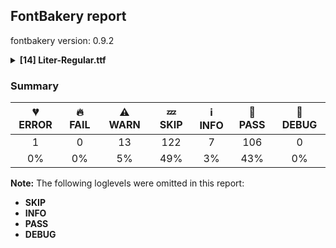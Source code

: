 ## FontBakery report

fontbakery version: 0.9.2

<details><summary><b>[14] Liter-Regular.ttf</b></summary><div><details><summary>💔 <b>ERROR:</b> Ensure soft_dotted characters lose their dot when combined with marks that replace the dot. (<a href="https://font-bakery.readthedocs.io/en/stable/fontbakery/profiles/<Section: Shaping Checks>.html#com.google.fonts/check/soft_dotted">com.google.fonts/check/soft_dotted</a>)</summary><div>


* 💔 **ERROR** Failed with ModuleNotFoundError: No module named 'shaperglot'
</div></details><details><summary>⚠ <b>WARN:</b> Checking OS/2 achVendID. (<a href="https://font-bakery.readthedocs.io/en/stable/fontbakery/profiles/googlefonts.html#com.google.fonts/check/vendor_id">com.google.fonts/check/vendor_id</a>)</summary><div>


* ⚠ **WARN** OS/2 VendorID value 'NONE' is not yet recognized. If you registered it recently, then it's safe to ignore this warning message. Otherwise, you should set it to your own unique 4 character code, and register it with Microsoft at https://www.microsoft.com/typography/links/vendorlist.aspx
 [code: unknown]
</div></details><details><summary>⚠ <b>WARN:</b> Check for codepoints not covered by METADATA subsets. (<a href="https://font-bakery.readthedocs.io/en/stable/fontbakery/profiles/googlefonts.html#com.google.fonts/check/metadata/unreachable_subsetting">com.google.fonts/check/metadata/unreachable_subsetting</a>)</summary><div>


* ⚠ **WARN** The following codepoints supported by the font are not covered by
    any subsets defined in the font's metadata file, and will never
    be served. You can solve this by either manually adding additional
    subset declarations to METADATA.pb, or by editing the glyphset
    definitions.

 * U+02C7 CARON: try adding one of: tifinagh, yi, canadian-aboriginal
 * U+02D8 BREVE: try adding one of: yi, canadian-aboriginal
 * U+02D9 DOT ABOVE: try adding one of: yi, canadian-aboriginal
 * U+02DB OGONEK: try adding one of: yi, canadian-aboriginal
 * U+02DD DOUBLE ACUTE ACCENT: not included in any glyphset definition
 * U+0302 COMBINING CIRCUMFLEX ACCENT: try adding one of: math, coptic, tifinagh, cherokee
 * U+0306 COMBINING BREVE: try adding one of: tifinagh, old-permic
 * U+0307 COMBINING DOT ABOVE: try adding one of: malayalam, canadian-aboriginal, tifinagh, coptic, tai-le, math, syriac, old-permic
 * U+030A COMBINING RING ABOVE: try adding syriac
 * U+030B COMBINING DOUBLE ACUTE ACCENT: try adding one of: osage, cherokee
 * U+030C COMBINING CARON: try adding one of: tai-le, cherokee
 * U+0312 COMBINING TURNED COMMA ABOVE: not included in any glyphset definition
 * U+0326 COMBINING COMMA BELOW: not included in any glyphset definition
 * U+0327 COMBINING CEDILLA: not included in any glyphset definition
 * U+0328 COMBINING OGONEK: not included in any glyphset definition
 * U+0335 COMBINING SHORT STROKE OVERLAY: not included in any glyphset definition
 * U+0336 COMBINING LONG STROKE OVERLAY: not included in any glyphset definition
 * U+0337 COMBINING SHORT SOLIDUS OVERLAY: not included in any glyphset definition
 * U+0338 COMBINING LONG SOLIDUS OVERLAY: not included in any glyphset definition
 * U+0384 GREEK TONOS: try adding greek

Or you can add the above codepoints to one of the subsets supported by the font: `cyrillic`, `latin`, `latin-ext` [code: unreachable-subsetting]
</div></details><details><summary>⚠ <b>WARN:</b> Ensure fonts have ScriptLangTags declared on the 'meta' table. (<a href="https://font-bakery.readthedocs.io/en/stable/fontbakery/profiles/googlefonts.html#com.google.fonts/check/meta/script_lang_tags">com.google.fonts/check/meta/script_lang_tags</a>)</summary><div>


* ⚠ **WARN** This font file does not have a 'meta' table. [code: lacks-meta-table]
</div></details><details><summary>⚠ <b>WARN:</b> Check font contains no unreachable glyphs (<a href="https://font-bakery.readthedocs.io/en/stable/fontbakery/profiles/universal.html#com.google.fonts/check/unreachable_glyphs">com.google.fonts/check/unreachable_glyphs</a>)</summary><div>


* ⚠ **WARN** The following glyphs could not be reached by codepoint or substitution rules:

	- brevecombcy

	- uni030C.alt
 [code: unreachable-glyphs]
</div></details><details><summary>⚠ <b>WARN:</b> Check if each glyph has the recommended amount of contours. (<a href="https://font-bakery.readthedocs.io/en/stable/fontbakery/profiles/universal.html#com.google.fonts/check/contour_count">com.google.fonts/check/contour_count</a>)</summary><div>


* ⚠ **WARN** This check inspects the glyph outlines and detects the total number of contours in each of them. The expected values are infered from the typical ammounts of contours observed in a large collection of reference font families. The divergences listed below may simply indicate a significantly different design on some of your glyphs. On the other hand, some of these may flag actual bugs in the font such as glyphs mapped to an incorrect codepoint. Please consider reviewing the design and codepoint assignment of these to make sure they are correct.

The following glyphs do not have the recommended number of contours:

	- Glyph name: Q	Contours detected: 1	Expected: 2

	- Glyph name: uni00AD	Contours detected: 1	Expected: 0

	- Glyph name: Eth	Contours detected: 3	Expected: 2

	- Glyph name: igrave	Contours detected: 1	Expected: 2

	- Glyph name: iacute	Contours detected: 1	Expected: 2

	- Glyph name: icircumflex	Contours detected: 1	Expected: 2

	- Glyph name: idieresis	Contours detected: 2	Expected: 3

	- Glyph name: aogonek	Contours detected: 3	Expected: 2

	- Glyph name: Dcroat	Contours detected: 3	Expected: 2

	- Glyph name: dcroat	Contours detected: 3	Expected: 2

	- Glyph name: eogonek	Contours detected: 3	Expected: 2

	- Glyph name: hbar	Contours detected: 2	Expected: 1

	- Glyph name: imacron	Contours detected: 1	Expected: 2

	- Glyph name: Lslash	Contours detected: 2	Expected: 1

	- Glyph name: lslash	Contours detected: 2	Expected: 1

	- Glyph name: Eng	Contours detected: 2	Expected: 1

	- Glyph name: OE	Contours detected: 3	Expected: 2

	- Glyph name: Uogonek	Contours detected: 2	Expected: 1

	- Glyph name: uogonek	Contours detected: 2	Expected: 1

	- Glyph name: uni0409	Contours detected: 3	Expected: 2

	- Glyph name: uni040A	Contours detected: 3	Expected: 2

	- Glyph name: uni0459	Contours detected: 3	Expected: 2

	- Glyph name: uni045A	Contours detected: 3	Expected: 2

	- Glyph name: Dcroat	Contours detected: 3	Expected: 2

	- Glyph name: Eng	Contours detected: 2	Expected: 1

	- Glyph name: Eth	Contours detected: 3	Expected: 2

	- Glyph name: Lslash	Contours detected: 2	Expected: 1

	- Glyph name: OE	Contours detected: 3	Expected: 2

	- Glyph name: Q	Contours detected: 1	Expected: 2

	- Glyph name: Uogonek	Contours detected: 2	Expected: 1

	- Glyph name: aogonek	Contours detected: 3	Expected: 2

	- Glyph name: dcroat	Contours detected: 3	Expected: 2

	- Glyph name: eogonek	Contours detected: 3	Expected: 2

	- Glyph name: hbar	Contours detected: 2	Expected: 1

	- Glyph name: iacute	Contours detected: 1	Expected: 2

	- Glyph name: icircumflex	Contours detected: 1	Expected: 2

	- Glyph name: idieresis	Contours detected: 2	Expected: 3

	- Glyph name: igrave	Contours detected: 1	Expected: 2

	- Glyph name: imacron	Contours detected: 1	Expected: 2

	- Glyph name: lslash	Contours detected: 2	Expected: 1

	- Glyph name: uni00AD	Contours detected: 1	Expected: 0

	- Glyph name: uni0409	Contours detected: 3	Expected: 2

	- Glyph name: uni040A	Contours detected: 3	Expected: 2

	- Glyph name: uni0459	Contours detected: 3	Expected: 2

	- Glyph name: uni045A	Contours detected: 3	Expected: 2

	- Glyph name: uogonek	Contours detected: 2	Expected: 1
 [code: contour-count]
</div></details><details><summary>⚠ <b>WARN:</b> Does the font contain a soft hyphen? (<a href="https://font-bakery.readthedocs.io/en/stable/fontbakery/profiles/universal.html#com.google.fonts/check/soft_hyphen">com.google.fonts/check/soft_hyphen</a>)</summary><div>


* ⚠ **WARN** This font has a 'Soft Hyphen' character. [code: softhyphen]
</div></details><details><summary>⚠ <b>WARN:</b> Check math signs have the same width. (<a href="https://font-bakery.readthedocs.io/en/stable/fontbakery/profiles/universal.html#com.google.fonts/check/math_signs_width">com.google.fonts/check/math_signs_width</a>)</summary><div>


* ⚠ **WARN** The most common width is 554 among a set of 2 math glyphs.
The following math glyphs have a different width, though:

Width = 594:
plus

Width = 491:
less

Width = 574:
equal

Width = 501:
greater

Width = 588:
multiply
 [code: width-outliers]
</div></details><details><summary>⚠ <b>WARN:</b> Check accent of Lcaron, dcaron, lcaron, tcaron (derived from com.google.fonts/check/alt_caron) (<a href="https://font-bakery.readthedocs.io/en/stable/fontbakery/profiles/universal.html#com.google.fonts/check/alt_caron">com.google.fonts/check/alt_caron</a>)</summary><div>


* ⚠ **WARN** dcaron is decomposed and therefore could not be checked. Please check manually. [code: decomposed-outline]
</div></details><details><summary>⚠ <b>WARN:</b> Are there any misaligned on-curve points? (<a href="https://font-bakery.readthedocs.io/en/stable/fontbakery/profiles/<Section: Outline Correctness Checks>.html#com.google.fonts/check/outline_alignment_miss">com.google.fonts/check/outline_alignment_miss</a>)</summary><div>


* ⚠ **WARN** The following glyphs have on-curve points which have potentially incorrect y coordinates:

	* numbersign (U+0023): X=427.0,Y=1.0 (should be at baseline 0?)

	* numbersign (U+0023): X=341.0,Y=1.0 (should be at baseline 0?)

	* numbersign (U+0023): X=182.0,Y=1.0 (should be at baseline 0?)

	* numbersign (U+0023): X=96.0,Y=1.0 (should be at baseline 0?)

	* parenleft (U+0028): X=163.0,Y=1.5 (should be at baseline 0?)

	* parenright (U+0029): X=221.0,Y=1.5 (should be at baseline 0?)

	* a (U+0061): X=285.5,Y=1.0 (should be at baseline 0?)

	* y (U+0079): X=221.0,Y=2.0 (should be at baseline 0?)

	* sterling (U+00A3): X=526.0,Y=2.0 (should be at baseline 0?)

	* copyright (U+00A9): X=570.0,Y=1.5 (should be at baseline 0?)

	* copyright (U+00A9): X=313.5,Y=1.5 (should be at baseline 0?)

	* ordfeminine (U+00AA): X=285.5,Y=1.0 (should be at baseline 0?)

	* questiondown (U+00BF): X=334.0,Y=1.0 (should be at baseline 0?)

	* agrave (U+00E0): X=285.5,Y=1.0 (should be at baseline 0?)

	* aacute (U+00E1): X=285.5,Y=1.0 (should be at baseline 0?)

	* acircumflex (U+00E2): X=285.5,Y=1.0 (should be at baseline 0?)

	* atilde (U+00E3): X=285.5,Y=1.0 (should be at baseline 0?)

	* adieresis (U+00E4): X=285.5,Y=1.0 (should be at baseline 0?)

	* aring (U+00E5): X=285.5,Y=1.0 (should be at baseline 0?)

	* eth (U+00F0): X=250.5,Y=700.5 (should be at cap-height 700?)

	* ntilde (U+00F1): X=354.0,Y=699.5 (should be at cap-height 700?)

	* otilde (U+00F5): X=361.0,Y=699.5 (should be at cap-height 700?)

	* oslash (U+00F8): X=191.5,Y=1.0 (should be at baseline 0?)

	* yacute (U+00FD): X=221.0,Y=2.0 (should be at baseline 0?)

	* ydieresis (U+00FF): X=221.0,Y=2.0 (should be at baseline 0?)

	* amacron (U+0101): X=285.5,Y=1.0 (should be at baseline 0?)

	* abreve (U+0103): X=285.5,Y=1.0 (should be at baseline 0?)

	* aogonek (U+0105): X=285.5,Y=1.0 (should be at baseline 0?)

	* dcaron (U+010F): X=682.0,Y=701.0 (should be at cap-height 700?)

	* Lcaron (U+013D): X=403.0,Y=699.0 (should be at cap-height 700?)

	* Lcaron (U+013D): X=517.0,Y=699.0 (should be at cap-height 700?)

	* OE (U+0152): X=1044.0,Y=1.0 (should be at baseline 0?)

	* OE (U+0152): X=598.0,Y=1.0 (should be at baseline 0?)

	* OE (U+0152): X=598.0,Y=701.0 (should be at cap-height 700?)

	* OE (U+0152): X=1044.0,Y=701.0 (should be at cap-height 700?)

	* ycircumflex (U+0177): X=221.0,Y=2.0 (should be at baseline 0?)

	* uni02BC (U+02BC): X=148.0,Y=698.0 (should be at cap-height 700?)

	* uni02BC (U+02BC): X=262.0,Y=698.0 (should be at cap-height 700?)

	* tildecomb (U+0303): X=198.5,Y=701.0 (should be at cap-height 700?)

	* uni0402 (U+0402): X=345.0,Y=2.0 (should be at baseline 0?)

	* uni0409 (U+0409): X=36.0,Y=-2.0 (should be at baseline 0?)

	* uni0409 (U+0409): X=10.0,Y=-2.0 (should be at baseline 0?)

	* uni041B (U+041B): X=36.0,Y=-2.0 (should be at baseline 0?)

	* uni041B (U+041B): X=10.0,Y=-2.0 (should be at baseline 0?)

	* uni0430 (U+0430): X=285.5,Y=1.0 (should be at baseline 0?)

	* uni0431 (U+0431): X=294.0,Y=698.0 (should be at cap-height 700?)

	* uni043B (U+043B): X=36.0,Y=-2.0 (should be at baseline 0?)

	* uni043B (U+043B): X=12.0,Y=-2.0 (should be at baseline 0?)

	* uni0443 (U+0443): X=221.0,Y=2.0 (should be at baseline 0?)

	* uni0459 (U+0459): X=36.0,Y=-2.0 (should be at baseline 0?)

	* uni0459 (U+0459): X=12.0,Y=-2.0 (should be at baseline 0?)

	* uni045E (U+045E): X=221.0,Y=2.0 (should be at baseline 0?)

	* uni1E9E (U+1E9E): X=277.0,Y=1.0 (should be at baseline 0?)

	* ygrave (U+1EF3): X=221.0,Y=2.0 (should be at baseline 0?) [code: found-misalignments]
</div></details><details><summary>⚠ <b>WARN:</b> Are any segments inordinately short? (<a href="https://font-bakery.readthedocs.io/en/stable/fontbakery/profiles/<Section: Outline Correctness Checks>.html#com.google.fonts/check/outline_short_segments">com.google.fonts/check/outline_short_segments</a>)</summary><div>


* ⚠ **WARN** The following glyphs have segments which seem very short:

	* ampersand (U+0026) contains a short segment B<<217.5,389.0>-<224.0,393.0>-<228.0,394.0>>

	* four (U+0034) contains a short segment L<<382.0,620.0>--<376.0,620.0>>

	* M (U+004D) contains a short segment L<<446.0,118.0>--<448.0,118.0>>

	* M (U+004D) contains a short segment L<<174.0,544.0>--<170.0,544.0>>

	* Q (U+0051) contains a short segment B<<513.0,22.0>-<525.0,28.0>-<536.0,35.0>>

	* a (U+0061) contains a short segment L<<374.0,63.0>--<372.0,63.0>>

	* b (U+0062) contains a short segment L<<148.0,452.0>--<150.0,452.0>>

	* d (U+0064) contains a short segment L<<432.0,66.0>--<430.0,66.0>>

	* e (U+0065) contains a short segment L<<128.0,236.0>--<128.0,234.0>>

	* g (U+0067) contains a short segment L<<428.0,72.0>--<424.0,72.0>>

	* h (U+0068) contains a short segment L<<150.0,464.0>--<152.0,464.0>>

	* m (U+006D) contains a short segment L<<468.0,334.0>--<468.0,334.0>>

	* m (U+006D) contains a short segment B<<468.0,334.0>-<468.0,332.0>-<468.0,330.0>>

	* n (U+006E) contains a short segment L<<150.0,464.0>--<152.0,464.0>>

	* p (U+0070) contains a short segment L<<146.0,453.0>--<148.0,453.0>>

	* q (U+0071) contains a short segment L<<429.0,68.0>--<427.0,68.0>>

	* r (U+0072) contains a short segment L<<146.0,433.0>--<148.0,433.0>>

	* u (U+0075) contains a short segment L<<398.0,56.0>--<396.0,56.0>>

	* section (U+00A7) contains a short segment L<<203.0,403.0>--<201.0,403.0>>

	* ordfeminine (U+00AA) contains a short segment L<<374.0,63.0>--<372.0,63.0>>

	* AE (U+00C6) contains a short segment L<<470.0,602.0>--<465.0,602.0>>

	* agrave (U+00E0) contains a short segment L<<374.0,63.0>--<372.0,63.0>>

	* aacute (U+00E1) contains a short segment L<<374.0,63.0>--<372.0,63.0>>

	* acircumflex (U+00E2) contains a short segment L<<374.0,63.0>--<372.0,63.0>>

	* atilde (U+00E3) contains a short segment L<<374.0,63.0>--<372.0,63.0>>

	* adieresis (U+00E4) contains a short segment L<<374.0,63.0>--<372.0,63.0>>

	* aring (U+00E5) contains a short segment L<<374.0,63.0>--<372.0,63.0>>

	* ae (U+00E6) contains a short segment L<<459.0,236.0>--<459.0,234.0>>

	* egrave (U+00E8) contains a short segment L<<128.0,236.0>--<128.0,234.0>>

	* eacute (U+00E9) contains a short segment L<<128.0,236.0>--<128.0,234.0>>

	* ecircumflex (U+00EA) contains a short segment L<<128.0,236.0>--<128.0,234.0>>

	* edieresis (U+00EB) contains a short segment L<<128.0,236.0>--<128.0,234.0>>

	* ntilde (U+00F1) contains a short segment L<<150.0,464.0>--<152.0,464.0>>

	* ugrave (U+00F9) contains a short segment L<<398.0,56.0>--<396.0,56.0>>

	* uacute (U+00FA) contains a short segment L<<398.0,56.0>--<396.0,56.0>>

	* ucircumflex (U+00FB) contains a short segment L<<398.0,56.0>--<396.0,56.0>>

	* udieresis (U+00FC) contains a short segment L<<398.0,56.0>--<396.0,56.0>>

	* thorn (U+00FE) contains a short segment L<<146.0,453.0>--<148.0,453.0>>

	* amacron (U+0101) contains a short segment L<<374.0,63.0>--<372.0,63.0>>

	* abreve (U+0103) contains a short segment L<<374.0,63.0>--<372.0,63.0>>

	* aogonek (U+0105) contains a short segment L<<374.0,63.0>--<372.0,63.0>>

	* dcaron (U+010F) contains a short segment L<<432.0,66.0>--<430.0,66.0>>

	* dcroat (U+0111) contains a short segment L<<432.0,66.0>--<430.0,66.0>>

	* emacron (U+0113) contains a short segment L<<128.0,236.0>--<128.0,234.0>>

	* edotaccent (U+0117) contains a short segment L<<128.0,236.0>--<128.0,234.0>>

	* eogonek (U+0119) contains a short segment L<<128.0,236.0>--<128.0,234.0>>

	* ecaron (U+011B) contains a short segment L<<128.0,236.0>--<128.0,234.0>>

	* gbreve (U+011F) contains a short segment L<<428.0,72.0>--<424.0,72.0>>

	* gdotaccent (U+0121) contains a short segment L<<428.0,72.0>--<424.0,72.0>>

	* uni0123 (U+0123) contains a short segment L<<428.0,72.0>--<424.0,72.0>>

	* hbar (U+0127) contains a short segment L<<150.0,464.0>--<152.0,464.0>>

	* nacute (U+0144) contains a short segment L<<150.0,464.0>--<152.0,464.0>>

	* uni0146 (U+0146) contains a short segment L<<150.0,464.0>--<152.0,464.0>>

	* ncaron (U+0148) contains a short segment L<<150.0,464.0>--<152.0,464.0>>

	* eng (U+014B) contains a short segment L<<150.0,464.0>--<152.0,464.0>>

	* oe (U+0153) contains a short segment L<<522.0,236.0>--<522.0,234.0>>

	* racute (U+0155) contains a short segment L<<146.0,433.0>--<148.0,433.0>>

	* uni0157 (U+0157) contains a short segment L<<146.0,433.0>--<148.0,433.0>>

	* rcaron (U+0159) contains a short segment L<<146.0,433.0>--<148.0,433.0>>

	* umacron (U+016B) contains a short segment L<<398.0,56.0>--<396.0,56.0>>

	* ubreve (U+016D) contains a short segment L<<398.0,56.0>--<396.0,56.0>>

	* uring (U+016F) contains a short segment L<<398.0,56.0>--<396.0,56.0>>

	* uhungarumlaut (U+0171) contains a short segment L<<398.0,56.0>--<396.0,56.0>>

	* uogonek (U+0173) contains a short segment L<<398.0,56.0>--<396.0,56.0>>

	* uni0402 (U+0402) contains a short segment L<<345.0,2.0>--<346.0,0.0>>

	* uni0402 (U+0402) contains a short segment L<<345.0,368.0>--<347.0,368.0>>

	* uni0409 (U+0409) contains a short segment L<<10.0,81.0>--<25.0,81.0>>

	* uni040B (U+040B) contains a short segment L<<345.0,379.0>--<346.0,379.0>>

	* uni041B (U+041B) contains a short segment L<<10.0,81.0>--<25.0,81.0>>

	* uni041C (U+041C) contains a short segment L<<446.0,118.0>--<448.0,118.0>>

	* uni041C (U+041C) contains a short segment L<<174.0,544.0>--<170.0,544.0>>

	* uni0430 (U+0430) contains a short segment L<<374.0,63.0>--<372.0,63.0>>

	* uni0435 (U+0435) contains a short segment L<<128.0,236.0>--<128.0,234.0>>

	* uni043B (U+043B) contains a short segment L<<12.0,76.0>--<26.0,76.0>>

	* uni043C (U+043C) contains a short segment L<<349.0,102.0>--<352.0,102.0>>

	* uni043C (U+043C) contains a short segment L<<147.0,377.0>--<144.0,377.0>>

	* uni0440 (U+0440) contains a short segment L<<146.0,453.0>--<148.0,453.0>>

	* uni0450 (U+0450) contains a short segment L<<128.0,236.0>--<128.0,234.0>>

	* uni0451 (U+0451) contains a short segment L<<128.0,236.0>--<128.0,234.0>>

	* uni0452 (U+0452) contains a short segment L<<256.0,464.0>--<258.0,464.0>>

	* uni0452 (U+0452) contains a short segment L<<420.0,-114.0>--<440.0,-114.0>>

	* uni0459 (U+0459) contains a short segment L<<12.0,76.0>--<26.0,76.0>>

	* uni045B (U+045B) contains a short segment L<<256.0,464.0>--<258.0,464.0>>

	* Euro (U+20AC) contains a short segment B<<124.0,352.0>-<124.0,365.0>-<125.0,377.0>>

	* Euro (U+20AC) contains a short segment B<<209.0,377.0>-<209.0,365.0>-<209.0,352.0>>

	* trademark (U+2122) contains a short segment L<<546.0,418.0>--<548.0,418.0>>

	* trademark (U+2122) contains a short segment L<<408.0,632.0>--<406.0,632.0>> [code: found-short-segments]
</div></details><details><summary>⚠ <b>WARN:</b> Do any segments have colinear vectors? (<a href="https://font-bakery.readthedocs.io/en/stable/fontbakery/profiles/<Section: Outline Correctness Checks>.html#com.google.fonts/check/outline_colinear_vectors">com.google.fonts/check/outline_colinear_vectors</a>)</summary><div>


* ⚠ **WARN** The following glyphs have colinear vectors:

	* section (U+00A7): L<<208.0,224.0>--<321.0,204.0>> -> L<<321.0,204.0>--<329.0,202.0>> [code: found-colinear-vectors]
</div></details><details><summary>⚠ <b>WARN:</b> Do outlines contain any semi-vertical or semi-horizontal lines? (<a href="https://font-bakery.readthedocs.io/en/stable/fontbakery/profiles/<Section: Outline Correctness Checks>.html#com.google.fonts/check/outline_semi_vertical">com.google.fonts/check/outline_semi_vertical</a>)</summary><div>


* ⚠ **WARN** The following glyphs have semi-vertical/semi-horizontal lines:

	* AE (U+00C6): L<<470.0,186.0>--<228.0,187.0>>

	* Eng (U+014A): L<<559.0,358.0>--<557.0,700.0>>

	* Eng (U+014A): L<<86.0,0.0>--<87.0,700.0>>

	* M (U+004D): L<<716.0,0.0>--<718.0,332.0>>

	* N (U+004E): L<<559.0,358.0>--<557.0,700.0>>

	* N (U+004E): L<<86.0,0.0>--<87.0,700.0>>

	* Nacute (U+0143): L<<559.0,358.0>--<557.0,700.0>>

	* Nacute (U+0143): L<<86.0,0.0>--<87.0,700.0>>

	* Ncaron (U+0147): L<<559.0,358.0>--<557.0,700.0>>

	* Ncaron (U+0147): L<<86.0,0.0>--<87.0,700.0>>

	* Ntilde (U+00D1): L<<559.0,358.0>--<557.0,700.0>>

	* Ntilde (U+00D1): L<<86.0,0.0>--<87.0,700.0>>

	* divide (U+00F7): L<<37.0,349.0>--<516.0,350.0>>

	* dotlessi (U+0131): L<<76.0,0.0>--<75.0,520.0>>

	* equal (U+003D): L<<47.0,248.0>--<526.0,249.0>>

	* equal (U+003D): L<<47.0,442.0>--<526.0,443.0>>

	* i (U+0069): L<<78.0,0.0>--<77.0,520.0>>

	* ij (U+0133): L<<78.0,0.0>--<77.0,520.0>>

	* iogonek (U+012F): L<<156.0,0.0>--<155.0,520.0>>

	* l (U+006C): L<<76.0,0.0>--<75.0,733.0>>

	* lacute (U+013A): L<<76.0,0.0>--<75.0,733.0>>

	* lcaron (U+013E): L<<76.0,0.0>--<75.0,733.0>>

	* lslash (U+0142): L<<76.0,0.0>--<75.0,733.0>>

	* minus (U+2212): L<<37.0,349.0>--<516.0,350.0>>

	* p (U+0070): L<<148.0,68.0>--<150.0,-200.0>>

	* q (U+0071): L<<427.0,-200.0>--<429.0,68.0>>

	* sterling (U+00A3): L<<206.0,82.0>--<526.0,84.0>>

	* sterling (U+00A3): L<<526.0,2.0>--<50.0,0.0>>

	* thorn (U+00FE): L<<148.0,68.0>--<150.0,-200.0>>

	* uni013C (U+013C): L<<76.0,0.0>--<75.0,733.0>>

	* uni0145 (U+0145): L<<559.0,358.0>--<557.0,700.0>>

	* uni0145 (U+0145): L<<86.0,0.0>--<87.0,700.0>>

	* uni040D (U+040D): L<<176.0,700.0>--<174.0,358.0>>

	* uni040D (U+040D): L<<646.0,700.0>--<647.0,0.0>>

	* uni0418 (U+0418): L<<176.0,700.0>--<174.0,358.0>>

	* uni0418 (U+0418): L<<646.0,700.0>--<647.0,0.0>>

	* uni0419 (U+0419): L<<174.0,700.0>--<172.0,358.0>>

	* uni0419 (U+0419): L<<644.0,700.0>--<645.0,0.0>>

	* uni041C (U+041C): L<<716.0,0.0>--<718.0,332.0>>

	* uni0434 (U+0434): L<<414.0,78.0>--<416.0,444.0>>

	* uni0434 (U+0434): L<<502.0,520.0>--<500.0,78.0>>

	* uni0440 (U+0440): L<<148.0,68.0>--<150.0,-200.0>>

	* uni0442 (U+0442): L<<194.0,0.0>--<196.0,444.0>>

	* uni0442 (U+0442): L<<282.0,444.0>--<280.0,0.0>>

	* uni0456 (U+0456): L<<76.0,0.0>--<75.0,520.0>>

	* uni1E9E (U+1E9E): L<<86.0,0.0>--<91.0,700.0>>

	* uni2116 (U+2116): L<<559.0,358.0>--<557.0,700.0>>

	* uni2116 (U+2116): L<<86.0,0.0>--<87.0,700.0>>

	* yen (U+00A5): L<<264.0,0.0>--<263.0,116.0>>

	* yen (U+00A5): L<<355.0,116.0>--<354.0,0.0>> [code: found-semi-vertical]
</div></details><details><summary>⚠ <b>WARN:</b> Ensure dotted circle glyph is present and can attach marks. (<a href="https://font-bakery.readthedocs.io/en/stable/fontbakery/profiles/<Section: Shaping Checks>.html#com.google.fonts/check/dotted_circle">com.google.fonts/check/dotted_circle</a>)</summary><div>


* ⚠ **WARN** No dotted circle glyph present [code: missing-dotted-circle]
</div></details><br></div></details>

### Summary

| 💔 ERROR | 🔥 FAIL | ⚠ WARN | 💤 SKIP | ℹ INFO | 🍞 PASS | 🔎 DEBUG |
|:-----:|:----:|:----:|:----:|:----:|:----:|:----:|
| 1 | 0 | 13 | 122 | 7 | 106 | 0 |
| 0% | 0% | 5% | 49% | 3% | 43% | 0% |

**Note:** The following loglevels were omitted in this report:
* **SKIP**
* **INFO**
* **PASS**
* **DEBUG**
